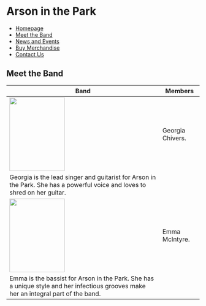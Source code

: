 # Arson in the Park
- [Homepage](index.md)
- [Meet the Band](MeetTheBand.md)
- [News and Events](NewsAndEvents.md)
- [Buy Merchandise](BuyMerchandise.md)
- [Contact Us](ContactUs.md)

## Meet the Band

| Band | Members |
|-------------------------------------------------------------------------------------------|-------------------------------------------------------------------------------------------------------------------------------------|
|<img src="https://i.postimg.cc/RCjLQhR8/Untitled-design.png"  width="144" height="192">| Georgia Chivers.
Georgia is the lead singer and guitarist for Arson in the Park. She has a powerful voice and loves to shred on her guitar.         |
|<img src="https://i.postimg.cc/4N6V65n7/Untitled-design-1.png"  width="144" height="192">| Emma McIntyre.
Emma is the bassist for Arson in the Park. She has a unique style and her infectious grooves make her an integral part of the band.|


